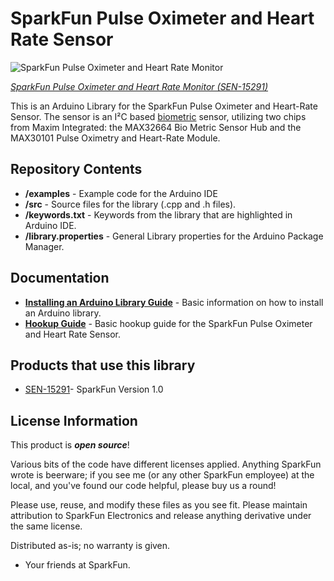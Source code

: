 SparkFun Pulse Oximeter and Heart Rate Sensor
========================================
![SparkFun Pulse Oximeter and Heart Rate Monitor](https://cdn.sparkfun.com/assets/parts/1/3/6/6/4/15219-SparkFun_Pulse_Oximeter_and_Heart_Rate_Sensor_-_MAX30101__Qwiic_-01.jpg)

[*SparkFun Pulse Oximeter and Heart Rate Monitor (SEN-15291)*](https://www.sparkfun.com/products/15219)

This is an Arduino Library for the SparkFun Pulse Oximeter and Heart-Rate Sensor. The sensor is an 
I&sup2;C based [biometric](https://en.wikipedia.org/wiki/Biometrics) sensor, utilizing two chips from Maxim 
Integrated: the MAX32664 Bio Metric Sensor Hub and the MAX30101 Pulse Oximetry and Heart-Rate Module.

Repository Contents
-------------------
* **/examples** - Example code for the Arduino IDE 
* **/src** - Source files for the library (.cpp and .h files). 
* **/keywords.txt** - Keywords from the library that are highlighted in Arduino IDE.
* **/library.properties** - General Library properties for the Arduino Package Manager.

Documentation
--------------

* **[Installing an Arduino Library Guide](https://learn.sparkfun.com/tutorials/installing-an-arduino-library)** - Basic information on how to install an Arduino library.
* **[Hookup Guide](https://learn.sparkfun.com/tutorials/sparkfun-pulse-oximeter-and-heart-rate-monitor-hookup-guide)** - Basic hookup guide for the SparkFun Pulse Oximeter and Heart Rate Sensor.

Products that use this library
--------------
* [SEN-15291](https://www.sparkfun.com/products/15219)- SparkFun Version 1.0

License Information
-------------------

This product is _**open source**_! 

Various bits of the code have different licenses applied. Anything SparkFun wrote is beerware; if you see me (or any other SparkFun employee) at the local, and you've found our code helpful, please buy us a round!

Please use, reuse, and modify these files as you see fit. Please maintain attribution to SparkFun Electronics and release anything derivative under the same license.

Distributed as-is; no warranty is given.

- Your friends at SparkFun.

